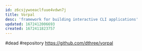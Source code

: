 ```yaml
---
id: z6csjywoeaclfuue4vdwn7j
title: Vorpal
desc: 'framework for building interactive CLI applications'
updated: 1672412006693
created: 1672411823757
---
```


#dead
#repository https://github.com/dthree/vorpal